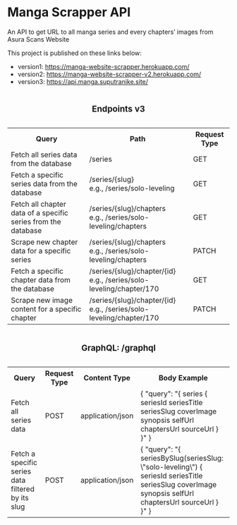 # Manga Scrapper API
An API to get URL to all manga series and every chapters’ images from Asura Scans Website

This project is published on these links below:
- version1: https://manga-website-scrapper.herokuapp.com/
- version2: https://manga-website-scrapper-v2.herokuapp.com/
- version3: https://api.manga.suputranike.site/

<table>
  <caption><h3>Endpoints v3</h3></caption>
  <tr>
  	<th>Query</th>
    <th>Path</th>
    <th>Request Type</th>
  </tr>
  <tr>
    <td>Fetch all series data from the database</td>
    <td>/series</td>
    <td>GET</td>
  </tr>
  <tr>
    <td>Fetch a specific series data from the database</td>
    <td>/series/{slug}<br>e.g., /series/solo-leveling</td>
    <td>GET</td>
  </tr>
  <tr>
    <td>Fetch all chapter data of a specific series from the database</td>
    <td>/series/{slug}/chapters<br>e.g., /series/solo-leveling/chapters</td>
    <td>GET</td>
  </tr>
  <tr>
    <td>Scrape new chapter data for a specific series</td>
    <td>/series/{slug}/chapters<br>e.g., /series/solo-leveling/chapters</td>
    <td>PATCH</td>
  </tr>
  <tr>
    <td>Fetch a specific chapter data from the database</td>
    <td>/series/{slug}/chapter/{id}<br>e.g., /series/solo-leveling/chapter/170</td>
    <td>GET</td>
  </tr>
  <tr>
    <td>Scrape new image content for a specific chapter</td>
    <td>/series/{slug}/chapter/{id}<br>e.g., /series/solo-leveling/chapter/170</td>
    <td>PATCH</td>
  </tr>
</table>

<table>
  <caption><h3>GraphQL: /graphql</h3></caption>
  <tr>
  	<th>Query</th>
    <th>Request Type</th>
    <th>Content Type</th>
    <th>Body Example</th>
  </tr>
  <tr>
  	<td>Fetch all series data</td>
    <td>POST</td>
    <td>application/json</td>
    <td>{ "query": "{ series { seriesId seriesTitle seriesSlug coverImage synopsis selfUrl chaptersUrl sourceUrl } }" }</td>
  </tr>
<tr>
  	<td>Fetch a specific series data filtered by its slug</td>
    <td>POST</td>
    <td>application/json</td>
    <td>{ "query": "{ seriesBySlug(seriesSlug: \"solo-leveling\") { seriesId seriesTitle seriesSlug coverImage synopsis selfUrl chaptersUrl sourceUrl } }" }</td>
  </tr>
</table>